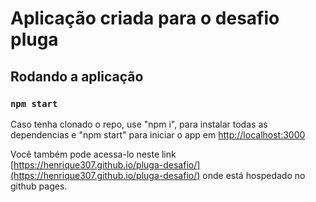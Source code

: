 # Aplicação criada para o desafio pluga #

## Rodando a aplicação

### `npm start`

Caso tenha clonado o repo, use "npm i", para instalar todas as dependencias e "npm start" para iniciar o app em [http://localhost:3000](http://localhost:3000)

Você também pode acessa-lo neste link [https://henrique307.github.io/pluga-desafio/](https://henrique307.github.io/pluga-desafio/) onde está hospedado no github pages.